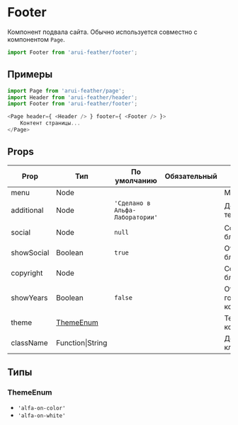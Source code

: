 # Footer

Компонент подвала сайта.
Обычно используется совместно с компонентом `Page`.

```javascript
import Footer from 'arui-feather/footer';
```

## Примеры


```javascript
import Page from 'arui-feather/page';
import Header from 'arui-feather/header';
import Footer from 'arui-feather/footer';

<Page header={ <Header /> } footer={ <Footer /> }>
    Контент страницы...
</Page>
```



## Props


| Prop  | Тип  | По умолчанию | Обязательный | Описание |
| ----- | ---- | ------------ | ------------ |----------|
| menu | Node |  |  | Меню в подвале |
| additional | Node | `'Сделано в Альфа-Лаборатории'`  |  | Дополнительный текст |
| social | Node | `null`  |  | Содержимое блока соц. сетей |
| showSocial | Boolean | `true`  |  | Отображение блока соц. сетей |
| copyright | Node |  |  | Содержимое блока копирайта |
| showYears | Boolean | `false`  |  | Отображение годов в копирайте |
| theme | [ThemeEnum](#ThemeEnum) |  |  | Тема компонента |
| className | Function\|String |  |  | Дополнительный класс |







## Типы






### <a id="ThemeEnum"></a>ThemeEnum

 * `'alfa-on-color'`
 * `'alfa-on-white'`



